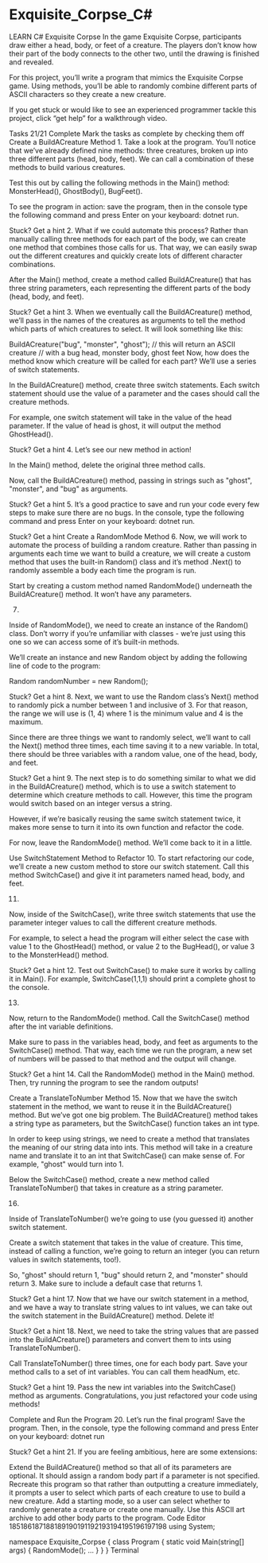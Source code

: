 # Exquisite_Corpse_C#
LEARN C#
Exquisite Corpse
In the game Exquisite Corpse, participants draw either a head, body, or feet of a creature. The players don’t know how their part of the body connects to the other two, until the drawing is finished and revealed.

For this project, you’ll write a program that mimics the Exquisite Corpse game. Using methods, you’ll be able to randomly combine different parts of ASCII characters so they create a new creature.

If you get stuck or would like to see an experienced programmer tackle this project, click “get help” for a walkthrough video.

Tasks
21/21 Complete
Mark the tasks as complete by checking them off
Create a BuildACreature Method
1.
Take a look at the program. You’ll notice that we’ve already defined nine methods: three creatures, broken up into three different parts (head, body, feet). We can call a combination of these methods to build various creatures.

Test this out by calling the following methods in the Main() method: MonsterHead(), GhostBody(), BugFeet().

To see the program in action: save the program, then in the console type the following command and press Enter on your keyboard: dotnet run.


Stuck? Get a hint
2.
What if we could automate this process? Rather than manually calling three methods for each part of the body, we can create one method that combines those calls for us. That way, we can easily swap out the different creatures and quickly create lots of different character combinations.

After the Main() method, create a method called BuildACreature() that has three string parameters, each representing the different parts of the body (head, body, and feet).


Stuck? Get a hint
3.
When we eventually call the BuildACreature() method, we’ll pass in the names of the creatures as arguments to tell the method which parts of which creatures to select. It will look something like this:

BuildACreature("bug", "monster", "ghost");
// this will return an ASCII creature
// with a bug head, monster body, ghost feet
Now, how does the method know which creature will be called for each part? We’ll use a series of switch statements.

In the BuildACreature() method, create three switch statements. Each switch statement should use the value of a parameter and the cases should call the creature methods.

For example, one switch statement will take in the value of the head parameter. If the value of head is ghost, it will output the method GhostHead().


Stuck? Get a hint
4.
Let’s see our new method in action!

In the Main() method, delete the original three method calls.

Now, call the BuildACreature() method, passing in strings such as "ghost", "monster", and "bug" as arguments.


Stuck? Get a hint
5.
It’s a good practice to save and run your code every few steps to make sure there are no bugs. In the console, type the following command and press Enter on your keyboard: dotnet run.


Stuck? Get a hint
Create a RandomMode Method
6.
Now, we will work to automate the process of building a random creature. Rather than passing in arguments each time we want to build a creature, we will create a custom method that uses the built-in Random() class and it’s method .Next() to randomly assemble a body each time the program is run.

Start by creating a custom method named RandomMode() underneath the BuildACreature() method. It won’t have any parameters.

7.
Inside of RandomMode(), we need to create an instance of the Random() class. Don’t worry if you’re unfamiliar with classes - we’re just using this one so we can access some of it’s built-in methods.

We’ll create an instance and new Random object by adding the following line of code to the program:

Random randomNumber = new Random();

Stuck? Get a hint
8.
Next, we want to use the Random class’s Next() method to randomly pick a number between 1 and inclusive of 3. For that reason, the range we will use is (1, 4) where 1 is the minimum value and 4 is the maximum.

Since there are three things we want to randomly select, we’ll want to call the Next() method three times, each time saving it to a new variable. In total, there should be three variables with a random value, one of the head, body, and feet.


Stuck? Get a hint
9.
The next step is to do something similar to what we did in the BuildACreature() method, which is to use a switch statement to determine which creature methods to call. However, this time the program would switch based on an integer versus a string.

However, if we’re basically reusing the same switch statement twice, it makes more sense to turn it into its own function and refactor the code.

For now, leave the RandomMode() method. We’ll come back to it in a little.

Use SwitchStatement Method to Refactor
10.
To start refactoring our code, we’ll create a new custom method to store our switch statement. Call this method SwitchCase() and give it int parameters named head, body, and feet.

11.
Now, inside of the SwitchCase(), write three switch statements that use the parameter integer values to call the different creature methods.

For example, to select a head the program will either select the case with value 1 to the GhostHead() method, or value 2 to the BugHead(), or value 3 to the MonsterHead() method.


Stuck? Get a hint
12.
Test out SwitchCase() to make sure it works by calling it in Main(). For example, SwitchCase(1,1,1) should print a complete ghost to the console.

13.
Now, return to the RandomMode() method. Call the SwitchCase() method after the int variable definitions.

Make sure to pass in the variables head, body, and feet as arguments to the SwitchCase() method. That way, each time we run the program, a new set of numbers will be passed to that method and the output will change.


Stuck? Get a hint
14.
Call the RandomMode() method in the Main() method. Then, try running the program to see the random outputs!

Create a TranslateToNumber Method
15.
Now that we have the switch statement in the method, we want to reuse it in the BuildACreature() method. But we’ve got one big problem. The BuildACreature() method takes a string type as parameters, but the SwitchCase() function takes an int type.

In order to keep using strings, we need to create a method that translates the meaning of our string data into ints. This method will take in a creature name and translate it to an int that SwitchCase() can make sense of. For example, "ghost" would turn into 1.

Below the SwitchCase() method, create a new method called TranslateToNumber() that takes in creature as a string parameter.

16.
Inside of TranslateToNumber() we’re going to use (you guessed it) another switch statement.

Create a switch statement that takes in the value of creature. This time, instead of calling a function, we’re going to return an integer (you can return values in switch statements, too!).

So, "ghost" should return 1, "bug" should return 2, and "monster" should return 3. Make sure to include a default case that returns 1.


Stuck? Get a hint
17.
Now that we have our switch statement in a method, and we have a way to translate string values to int values, we can take out the switch statement in the BuildACreature() method. Delete it!


Stuck? Get a hint
18.
Next, we need to take the string values that are passed into the BuildACreature() parameters and convert them to ints using TranslateToNumber().

Call TranslateToNumber() three times, one for each body part. Save your method calls to a set of int variables. You can call them headNum, etc.


Stuck? Get a hint
19.
Pass the new int variables into the SwitchCase() method as arguments. Congratulations, you just refactored your code using methods!

Complete and Run the Program
20.
Let’s run the final program! Save the program. Then, in the console, type the following command and press Enter on your keyboard: dotnet run


Stuck? Get a hint
21.
If you are feeling ambitious, here are some extensions:

Extend the BuildACreature() method so that all of its parameters are optional. It should assign a random body part if a parameter is not specified.
Recreate this program so that rather than outputting a creature immediately, it prompts a user to select which parts of each creature to use to build a new creature.
Add a starting mode, so a user can select whether to randomly generate a creature or create one manually.
Use this ASCII art archive to add other body parts to the program.
Code Editor
185186187188189190191192193194195196197198
using System;


namespace Exquisite_Corpse
{
    class Program
    {
        static void Main(string[] args)
        {
            RandomMode();
…        }
    }
}
Terminal

